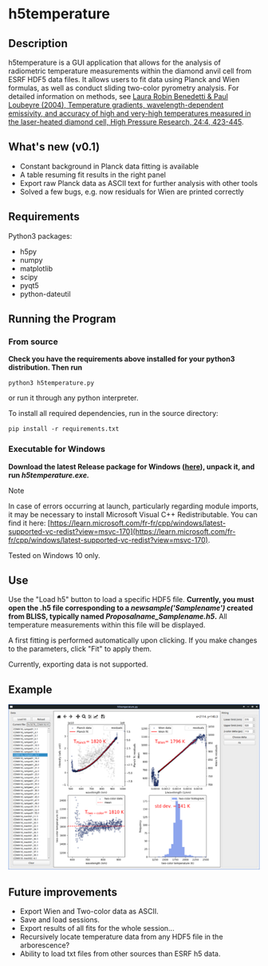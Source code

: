 # h5temperature

## Description

h5temperature is a GUI application that allows for the analysis of radiometric temperature measurements within the diamond anvil cell from ESRF HDF5 data files. It allows users to fit data using Planck and Wien formulas, as well as conduct sliding two-color pyrometry analysis. For detailed information on methods, see [Laura Robin Benedetti & Paul Loubeyre (2004), Temperature gradients,
wavelength-dependent emissivity, and accuracy of high and very-high temperatures
measured in the laser-heated diamond cell, High Pressure Research, 24:4, 423-445](https://doi.org/10.1080/08957950412331331718). 

## What's new (v0.1)
* Constant background in Planck data fitting is available
* A table resuming fit results in the right panel
* Export raw Planck data as ASCII text for further analysis with other tools
* Solved a few bugs, e.g. now residuals for Wien are printed correctly

## Requirements 

Python3 packages:

* h5py
* numpy
* matplotlib
* scipy
* pyqt5
* python-dateutil

## Running the Program

### From source 

__Check you have the requirements above installed for your python3 distribution. Then run__

```
python3 h5temperature.py
```
or run it through any python interpreter.

To install all required dependencies, run in the source directory:
```
pip install -r requirements.txt
```

### Executable for Windows 

__Download the latest Release package for Windows ([here](https://github.com/alexisforestier/h5temperature/releases/download/v0.1-win10/h5temperature-v0.1-win10.zip)), unpack it, and run *h5temperature.exe.*__ 


> [!NOTE]  
>In case of errors occurring at launch, particularly regarding module imports, it may be necessary to install Microsoft Visual C++ Redistributable. You can find it here: [https://learn.microsoft.com/fr-fr/cpp/windows/latest-supported-vc-redist?view=msvc-170](https://learn.microsoft.com/fr-fr/cpp/windows/latest-supported-vc-redist?view=msvc-170).

Tested on Windows 10 only.

## Use 

Use the "Load h5" button to load a specific HDF5 file. **Currently, you must open the .h5 file corresponding to a *newsample('Samplename')* created from BLISS, typically named *Proposalname_Samplename.h5*.** 
All temperature measurements within this file will be displayed.

A first fitting is performed automatically upon clicking. If you make changes to the parameters, click "Fit" to apply them. 

Currently, exporting data is not supported.

## Example

![An example](example.png)


## Future improvements

* Export Wien and Two-color data as ASCII.
* Save and load sessions.
* Export results of all fits for the whole session...
* Recursively locate temperature data from any HDF5 file in the arborescence?
* Ability to load txt files from other sources than ESRF h5 data.
